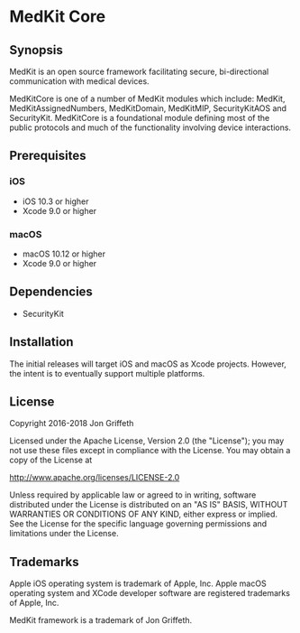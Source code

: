 # MedKit Core

## Synopsis

MedKit is an open source framework facilitating secure, bi-directional
communication with medical devices.

MedKitCore is one of a number of MedKit modules which include: MedKit,
MedKitAssignedNumbers, MedKitDomain, MedKitMIP, SecurityKitAOS and SecurityKit.
MedKitCore is a foundational module defining most of the public protocols and much of the
functionality involving device interactions.

## Prerequisites

### iOS

* iOS 10.3 or higher
* Xcode 9.0 or higher

### macOS

* macOS 10.12 or higher
* Xcode 9.0 or higher

## Dependencies

* SecurityKit

## Installation

The initial releases will target iOS and macOS as Xcode projects. However, the
intent is to eventually support multiple platforms.

## License

Copyright 2016-2018 Jon Griffeth

Licensed under the Apache License, Version 2.0 (the "License");
you may not use these files except in compliance with the License.
You may obtain a copy of the License at

http://www.apache.org/licenses/LICENSE-2.0

Unless required by applicable law or agreed to in writing, software
distributed under the License is distributed on an "AS IS" BASIS,
WITHOUT WARRANTIES OR CONDITIONS OF ANY KIND, either express or implied.
See the License for the specific language governing permissions and
limitations under the License.

## Trademarks

Apple iOS operating system is trademark of Apple, Inc.  Apple macOS operating system and XCode developer software are registered trademarks of Apple, Inc.

MedKit framework is a trademark of Jon Griffeth.
